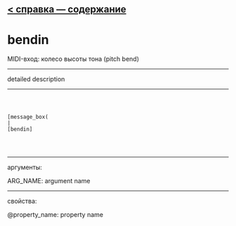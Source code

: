 [< справка — содержание](ceammc_lib.html)
---

# bendin


MIDI-вход: колесо высоты тона (pitch bend)

---

detailed description
<br>


---


```



[message_box(                                 
|
[bendin]


            
```

---
аргументы:

ARG_NAME: argument name<br>

---
свойства:

@property_name: property name<br>

